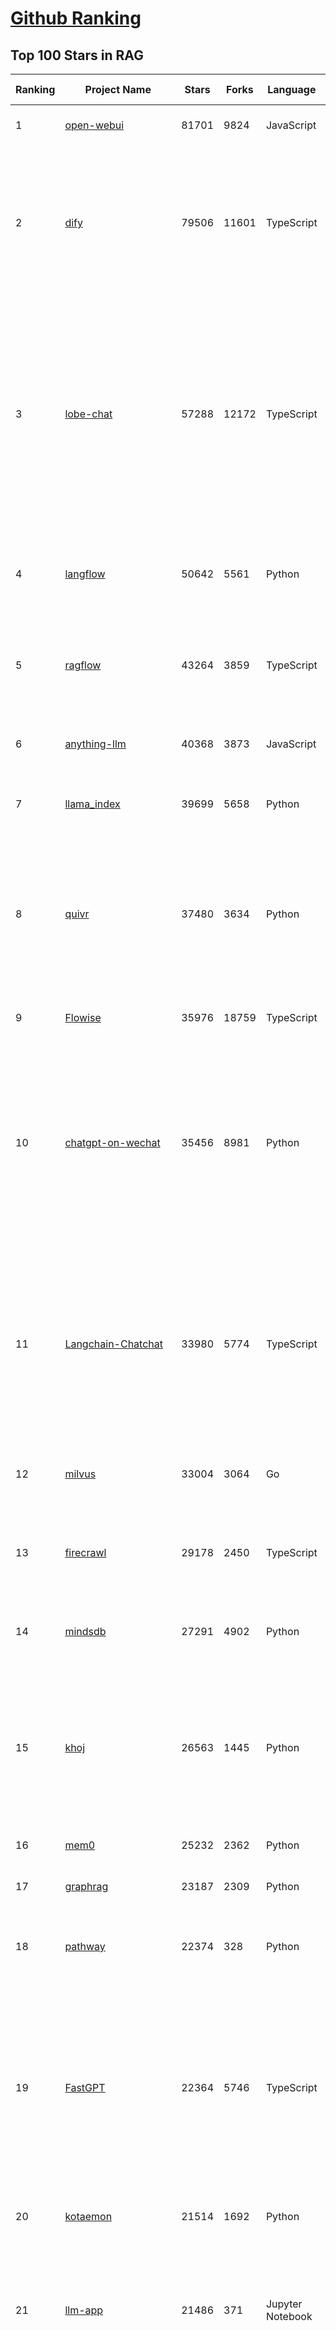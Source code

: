 [Github Ranking](../README.md)
==========

## Top 100 Stars in RAG

| Ranking | Project Name | Stars | Forks | Language | Open Issues | Description | Last Commit |
| ------- | ------------ | ----- | ----- | -------- | ----------- | ----------- | ----------- |
| 1 | [open-webui](https://github.com/open-webui/open-webui) | 81701 | 9824 | JavaScript | 159 | User-friendly AI Interface (Supports Ollama, OpenAI API, ...) | 2025-03-08T00:13:59Z |
| 2 | [dify](https://github.com/langgenius/dify) | 79506 | 11601 | TypeScript | 514 | Dify is an open-source LLM app development platform. Dify's intuitive interface combines AI workflow, RAG pipeline, agent capabilities, model management, observability features and more, letting you quickly go from prototype to production. | 2025-03-08T03:04:55Z |
| 3 | [lobe-chat](https://github.com/lobehub/lobe-chat) | 57288 | 12172 | TypeScript | 577 | 🤯 Lobe Chat - an open-source, modern-design AI chat framework. Supports Multi AI Providers( OpenAI / Claude 3 / Gemini / Ollama / DeepSeek / Qwen), Knowledge Base (file upload / knowledge management / RAG ), Multi-Modals (Plugins/Artifacts) and Thinking. One-click FREE deployment of your private ChatGPT/ Claude / DeepSeek application. | 2025-03-08T02:17:16Z |
| 4 | [langflow](https://github.com/langflow-ai/langflow) | 50642 | 5561 | Python | 334 | Langflow is a low-code app builder for RAG and multi-agent AI applications. It’s Python-based and agnostic to any model, API, or database. | 2025-03-07T22:11:36Z |
| 5 | [ragflow](https://github.com/infiniflow/ragflow) | 43264 | 3859 | TypeScript | 1302 | RAGFlow is an open-source RAG (Retrieval-Augmented Generation) engine based on deep document understanding. | 2025-03-07T13:10:00Z |
| 6 | [anything-llm](https://github.com/Mintplex-Labs/anything-llm) | 40368 | 3873 | JavaScript | 229 | The all-in-one Desktop & Docker AI application with built-in RAG, AI agents, No-code agent builder, and more. | 2025-03-04T22:17:28Z |
| 7 | [llama_index](https://github.com/run-llama/llama_index) | 39699 | 5658 | Python | 684 | LlamaIndex is the leading framework for building LLM-powered agents over your data. | 2025-03-07T23:25:56Z |
| 8 | [quivr](https://github.com/QuivrHQ/quivr) | 37480 | 3634 | Python | 25 | Opiniated RAG for integrating GenAI in your apps 🧠   Focus on your product rather than the RAG. Easy integration in existing products with customisation!  Any LLM: GPT4, Groq, Llama. Any Vectorstore: PGVector, Faiss. Any Files. Anyway you want.  | 2025-03-07T10:38:03Z |
| 9 | [Flowise](https://github.com/FlowiseAI/Flowise) | 35976 | 18759 | TypeScript | 484 | Drag & drop UI to build your customized LLM flow | 2025-03-07T17:14:38Z |
| 10 | [chatgpt-on-wechat](https://github.com/zhayujie/chatgpt-on-wechat) | 35456 | 8981 | Python | 294 | 基于大模型搭建的聊天机器人，同时支持 微信公众号、企业微信应用、飞书、钉钉 等接入，可选择GPT3.5/GPT-4o/GPT-o1/ DeepSeek/Claude/文心一言/讯飞星火/通义千问/ Gemini/GLM-4/Claude/Kimi/LinkAI，能处理文本、语音和图片，访问操作系统和互联网，支持基于自有知识库进行定制企业智能客服。 | 2025-02-05T04:27:07Z |
| 11 | [Langchain-Chatchat](https://github.com/chatchat-space/Langchain-Chatchat) | 33980 | 5774 | TypeScript | 198 | Langchain-Chatchat（原Langchain-ChatGLM）基于 Langchain 与 ChatGLM, Qwen 与 Llama 等语言模型的 RAG 与 Agent 应用 \| Langchain-Chatchat (formerly langchain-ChatGLM), local knowledge based LLM (like ChatGLM, Qwen and Llama) RAG and Agent app with langchain  | 2024-11-29T05:06:44Z |
| 12 | [milvus](https://github.com/milvus-io/milvus) | 33004 | 3064 | Go | 654 | Milvus is a high-performance, cloud-native vector database built for scalable vector ANN search | 2025-03-08T01:48:02Z |
| 13 | [firecrawl](https://github.com/mendableai/firecrawl) | 29178 | 2450 | TypeScript | 113 | 🔥 Turn entire websites into LLM-ready markdown or structured data. Scrape, crawl and extract with a single API. | 2025-03-07T19:34:47Z |
| 14 | [mindsdb](https://github.com/mindsdb/mindsdb) | 27291 | 4902 | Python | 71 | AI's query engine - Platform for building AI that can learn and answer questions over federated data. | 2025-03-07T20:18:42Z |
| 15 | [khoj](https://github.com/khoj-ai/khoj) | 26563 | 1445 | Python | 70 | Your AI second brain. Self-hostable. Get answers from the web or your docs. Build custom agents, schedule automations, do deep research. Turn any online or local LLM into your personal, autonomous AI (gpt, claude, gemini, llama, qwen, mistral). Get started - free. | 2025-03-07T08:18:31Z |
| 16 | [mem0](https://github.com/mem0ai/mem0) | 25232 | 2362 | Python | 211 | The Memory layer for AI Agents | 2025-03-08T02:19:51Z |
| 17 | [graphrag](https://github.com/microsoft/graphrag) | 23187 | 2309 | Python | 143 | A modular graph-based Retrieval-Augmented Generation (RAG) system | 2025-03-07T23:10:57Z |
| 18 | [pathway](https://github.com/pathwaycom/pathway) | 22374 | 328 | Python | 36 | Python ETL framework for stream processing, real-time analytics, LLM pipelines, and RAG. | 2025-03-07T06:41:59Z |
| 19 | [FastGPT](https://github.com/labring/FastGPT) | 22364 | 5746 | TypeScript | 403 | FastGPT is a knowledge-based platform built on the LLMs, offers a comprehensive suite of out-of-the-box capabilities such as data processing, RAG retrieval, and visual AI workflow orchestration, letting you easily develop and deploy complex question-answering systems without the need for extensive setup or configuration. | 2025-03-07T09:44:57Z |
| 20 | [kotaemon](https://github.com/Cinnamon/kotaemon) | 21514 | 1692 | Python | 166 | An open-source RAG-based tool for chatting with your documents. | 2025-02-14T14:40:49Z |
| 21 | [llm-app](https://github.com/pathwaycom/llm-app) | 21486 | 371 | Jupyter Notebook | 5 | Ready-to-run cloud templates for RAG, AI pipelines, and enterprise search with live data. 🐳Docker-friendly.⚡Always in sync with Sharepoint, Google Drive, S3, Kafka, PostgreSQL, real-time data APIs, and more. | 2025-03-03T08:10:49Z |
| 22 | [haystack](https://github.com/deepset-ai/haystack) | 19645 | 2080 | Python | 110 | AI orchestration framework to build customizable, production-ready LLM applications. Connect components (models, vector DBs, file converters) to pipelines or agents that can interact with your data. With advanced retrieval methods, it's best suited for building RAG, question answering, semantic search or conversational agent chatbots. | 2025-03-07T16:20:33Z |
| 23 | [awesome-llm-apps](https://github.com/Shubhamsaboo/awesome-llm-apps) | 19005 | 2185 | Python | 5 | Collection of awesome LLM apps with AI Agents and RAG using OpenAI, Anthropic, Gemini and opensource models. | 2025-03-07T03:18:18Z |
| 24 | [pandas-ai](https://github.com/sinaptik-ai/pandas-ai) | 17590 | 1647 | Python | 28 | Chat with your database or your datalake (SQL, CSV, parquet). PandasAI makes data analysis conversational using LLMs and RAG. | 2025-03-07T13:47:30Z |
| 25 | [crawlee](https://github.com/apify/crawlee) | 17037 | 763 | TypeScript | 136 | Crawlee—A web scraping and browser automation library for Node.js to build reliable crawlers. In JavaScript and TypeScript. Extract data for AI, LLMs, RAG, or GPTs. Download HTML, PDF, JPG, PNG, and other files from websites. Works with Puppeteer, Playwright, Cheerio, JSDOM, and raw HTTP. Both headful and headless mode. With proxy rotation. | 2025-03-08T00:48:21Z |
| 26 | [llama-cookbook](https://github.com/meta-llama/llama-cookbook) | 16393 | 2361 | Jupyter Notebook | 15 | Welcome to the Llama Cookbook! This is your go to guide for Building with Llama: Getting started with Inference, Fine-Tuning, RAG. We also show you how to solve end to end problems using Llama model family and using them on various provider services   | 2025-03-06T16:24:39Z |
| 27 | [DocsGPT](https://github.com/arc53/DocsGPT) | 15411 | 1645 | TypeScript | 31 | Chatbot for documentation, that allows you to chat with your data. Privately deployable, provides AI knowledge sharing and integrates knowledge into your AI workflow | 2025-03-07T20:36:43Z |
| 28 | [RagaAI-Catalyst](https://github.com/raga-ai-hub/RagaAI-Catalyst) | 15178 | 3823 | Python | 4 | Python SDK for Agent AI Observability, Monitoring and Evaluation Framework. Includes features like agent, llm and tools tracing, debugging multi-agentic system, self-hosted dashboard and advanced analytics with timeline and execution graph view  | 2025-02-19T17:15:11Z |
| 29 | [DB-GPT](https://github.com/eosphoros-ai/DB-GPT) | 15022 | 2039 | Python | 258 | AI Native Data App Development framework with AWEL(Agentic Workflow Expression Language) and Agents | 2025-03-07T11:26:13Z |
| 30 | [MaxKB](https://github.com/1Panel-dev/MaxKB) | 14261 | 1886 | Python | 94 | 💬 Ready-to-use & flexible RAG Chatbot, supporting mainstream large language models (LLMs) such as DeepSeek-R1, Llama 3.3, Qwen2, OpenAI and more. | 2025-03-07T14:02:43Z |
| 31 | [vanna](https://github.com/vanna-ai/vanna) | 13738 | 1194 | Python | 136 | 🤖 Chat with your SQL database 📊. Accurate Text-to-SQL Generation via LLMs using RAG 🔄. | 2025-02-08T17:30:27Z |
| 32 | [RAG_Techniques](https://github.com/NirDiamant/RAG_Techniques) | 13137 | 1353 | Jupyter Notebook | 1 | This repository showcases various advanced techniques for Retrieval-Augmented Generation (RAG) systems. RAG systems combine information retrieval with generative models to provide accurate and contextually rich responses. | 2025-03-05T22:38:54Z |
| 33 | [LightRAG](https://github.com/HKUDS/LightRAG) | 12563 | 1767 | Python | 107 | "LightRAG: Simple and Fast Retrieval-Augmented Generation" | 2025-03-07T20:26:43Z |
| 34 | [onyx](https://github.com/onyx-dot-app/onyx) | 12179 | 1551 | Python | 263 | Gen-AI Chat for Teams - Think ChatGPT if it had access to your team's unique knowledge. | 2025-03-08T03:04:51Z |
| 35 | [txtai](https://github.com/neuml/txtai) | 10508 | 669 | Python | 9 | 💡 All-in-one open-source embeddings database for semantic search, LLM orchestration and language model workflows | 2025-03-05T16:05:56Z |
| 36 | [llmware](https://github.com/llmware-ai/llmware) | 10435 | 1734 | Python | 63 | Unified framework for building enterprise RAG pipelines with small, specialized models | 2025-03-04T21:22:35Z |
| 37 | [mastra](https://github.com/mastra-ai/mastra) | 9571 | 419 | TypeScript | 47 | The TypeScript AI agent framework. ⚡ Assistants, RAG, observability. Supports any LLM: GPT-4, Claude, Gemini, Llama. | 2025-03-08T02:25:57Z |
| 38 | [orama](https://github.com/oramasearch/orama) | 9130 | 323 | TypeScript | 28 | 🌌  A complete search engine and RAG pipeline in your browser, server or edge network with support for full-text, vector, and hybrid search in less than 2kb. | 2025-03-06T09:05:30Z |
| 39 | [ragas](https://github.com/explodinggradients/ragas) | 8395 | 862 | Python | 300 | Supercharge Your LLM Application Evaluations 🚀 | 2025-03-04T01:51:22Z |
| 40 | [bisheng](https://github.com/dataelement/bisheng) | 7783 | 1312 | Python | 74 | BISHENG is an open LLM devops platform for next generation Enterprise AI applications. Powerful and comprehensive features include: GenAI workflow, RAG, Agent, Unified model management, Evaluation, SFT, Dataset Management, Enterprise-level System Management, Observability and more. | 2025-03-07T07:19:13Z |
| 41 | [reor](https://github.com/reorproject/reor) | 7708 | 463 | TypeScript | 108 | Private & local AI personal knowledge management app for high entropy people. | 2025-03-01T17:29:48Z |
| 42 | [paper-qa](https://github.com/Future-House/paper-qa) | 7044 | 693 | Python | 123 | High accuracy RAG for answering questions from scientific documents with citations | 2025-03-07T00:33:27Z |
| 43 | [Verba](https://github.com/weaviate/Verba) | 6900 | 760 | Python | 43 | Retrieval Augmented Generation (RAG) chatbot powered by Weaviate | 2025-02-27T10:38:02Z |
| 44 | [WrenAI](https://github.com/Canner/WrenAI) | 6869 | 613 | TypeScript | 99 | 🤖 Open-source GenBI AI Agent that empowers data-driven teams to chat with their data to generate Text-to-SQL, charts, spreadsheets, reports, and BI. 📈📊📋🧑‍💻 | 2025-03-07T09:55:57Z |
| 45 | [Upsonic](https://github.com/Upsonic/Upsonic) | 6769 | 640 | Python | 18 | The most reliable AI agent framework that supports MCP. | 2025-03-07T18:13:53Z |
| 46 | [rags](https://github.com/run-llama/rags) | 6419 | 659 | Python | 28 | Build ChatGPT over your data, all with natural language | 2024-04-05T05:36:59Z |
| 47 | [postgresml](https://github.com/postgresml/postgresml) | 6183 | 311 | Rust | 79 | Postgres with GPUs for ML/AI apps. | 2025-02-24T17:58:21Z |
| 48 | [Qwen-Agent](https://github.com/QwenLM/Qwen-Agent) | 6064 | 544 | Python | 242 | Agent framework and applications built upon Qwen>=2.0, featuring Function Calling, Code Interpreter, RAG, and Chrome extension. | 2025-03-07T06:27:36Z |
| 49 | [LaVague](https://github.com/lavague-ai/LaVague) | 5930 | 540 | Python | 85 | Large Action Model framework to develop AI Web Agents | 2025-01-21T13:41:48Z |
| 50 | [aichat](https://github.com/sigoden/aichat) | 5911 | 384 | Rust | 0 | All-in-one LLM CLI tool featuring Shell Assistant, Chat-REPL, RAG, AI Tools & Agents, with access to OpenAI, Claude, Gemini, Ollama, Groq, and more. | 2025-03-08T00:24:16Z |
| 51 | [KAG](https://github.com/OpenSPG/KAG) | 5829 | 382 | Python | 108 | KAG is a logical form-guided reasoning and retrieval framework based on OpenSPG engine and LLMs.  It is used to build logical reasoning and factual Q&A solutions for professional domain knowledge bases. It can effectively overcome the shortcomings of the traditional RAG vector similarity calculation model. | 2025-03-07T08:50:13Z |
| 52 | [promptfoo](https://github.com/promptfoo/promptfoo) | 5756 | 475 | TypeScript | 151 | Test your prompts, agents, and RAGs. Red teaming, pentesting, and vulnerability scanning for LLMs. Compare performance of GPT, Claude, Gemini, Llama, and more. Simple declarative configs with command line and CI/CD integration. | 2025-03-08T02:09:34Z |
| 53 | [superagent](https://github.com/superagent-ai/superagent) | 5651 | 860 | TypeScript | 50 | 🥷 Run AI-agents with an API | 2024-10-20T18:16:34Z |
| 54 | [crawlee-python](https://github.com/apify/crawlee-python) | 5376 | 360 | Python | 70 | Crawlee—A web scraping and browser automation library for Python to build reliable crawlers. Extract data for AI, LLMs, RAG, or GPTs. Download HTML, PDF, JPG, PNG, and other files from websites. Works with BeautifulSoup, Playwright, and raw HTTP. Both headful and headless mode. With proxy rotation. | 2025-03-07T16:30:38Z |
| 55 | [R2R](https://github.com/SciPhi-AI/R2R) | 5302 | 395 | Python | 63 | The most advanced AI retrieval system. Agentic Retrieval-Augmented Generation (RAG) with a RESTful API. | 2025-03-08T02:53:11Z |
| 56 | [opik](https://github.com/comet-ml/opik) | 5260 | 348 | Python | 45 | Debug, evaluate, and monitor your LLM applications, RAG systems, and agentic workflows with comprehensive tracing, automated evaluations, and production-ready dashboards. | 2025-03-07T18:58:40Z |
| 57 | [TaskingAI](https://github.com/TaskingAI/TaskingAI) | 5068 | 317 | Python | 25 | The open source platform for AI-native application development. | 2024-12-02T22:18:38Z |
| 58 | [superduper](https://github.com/superduper-io/superduper) | 4997 | 489 | Jupyter Notebook | 95 | Superduper: Build end-to-end AI applications and agent workflows on your existing data infrastructure and preferred tools - without migrating your data. | 2025-03-07T23:05:24Z |
| 59 | [TEN-Agent](https://github.com/TEN-framework/TEN-Agent) | 4954 | 565 | Python | 51 | TEN Agent is a conversational voice AI agent powered by TEN, integrating Deepseek, Gemini, OpenAI, RTC, and hardware like ESP32. It enables realtime AI capabilities like  seeing, hearing, and speaking, and is fully compatible with platforms like Dify and Coze. | 2025-03-07T11:37:51Z |
| 60 | [pgai](https://github.com/timescale/pgai) | 4439 | 230 | PLpgSQL | 19 | A suite of tools to develop RAG, semantic search, and other AI applications more easily with PostgreSQL | 2025-03-07T21:05:39Z |
| 61 | [sparrow](https://github.com/katanaml/sparrow) | 4400 | 435 | Python | 0 | Data processing with ML, LLM and Vision LLM | 2025-03-07T20:05:07Z |
| 62 | [ragapp](https://github.com/ragapp/ragapp) | 4130 | 466 | TypeScript | 45 | The easiest way to use Agentic RAG in any enterprise | 2025-01-22T14:23:25Z |
| 63 | [obsidian-copilot](https://github.com/logancyang/obsidian-copilot) | 4120 | 291 | TypeScript | 172 | THE Copilot in Obsidian | 2025-03-05T23:13:04Z |
| 64 | [trafilatura](https://github.com/adbar/trafilatura) | 4003 | 284 | Python | 78 | Python & Command-line tool to gather text and metadata on the Web: Crawling, scraping, extraction, output as CSV, JSON, HTML, MD, TXT, XML | 2025-02-17T16:29:11Z |
| 65 | [awesome-LLM-resourses](https://github.com/WangRongsheng/awesome-LLM-resourses) | 3944 | 418 | None | 0 | 🧑‍🚀 全世界最好的LLM资料总结（数据处理、模型训练、模型部署、o1 模型、小语言模型、视觉语言模型） \| Summary of the world's best LLM resources.  | 2025-03-08T01:33:36Z |
| 66 | [cognita](https://github.com/truefoundry/cognita) | 3855 | 318 | Python | 10 | RAG (Retrieval Augmented Generation) Framework for building modular, open source applications for production by TrueFoundry  | 2025-02-21T11:10:29Z |
| 67 | [llm-twin-course](https://github.com/decodingml/llm-twin-course) | 3677 | 601 | Python | 4 | 🤖 𝗟𝗲𝗮𝗿𝗻 for 𝗳𝗿𝗲𝗲 how to 𝗯𝘂𝗶𝗹𝗱 an end-to-end 𝗽𝗿𝗼𝗱𝘂𝗰𝘁𝗶𝗼𝗻-𝗿𝗲𝗮𝗱𝘆 𝗟𝗟𝗠 & 𝗥𝗔𝗚 𝘀𝘆𝘀𝘁𝗲𝗺 using 𝗟𝗟𝗠𝗢𝗽𝘀 best practices: ~ 𝘴𝘰𝘶𝘳𝘤𝘦 𝘤𝘰𝘥𝘦 + 12 𝘩𝘢𝘯𝘥𝘴-𝘰𝘯 𝘭𝘦𝘴𝘴𝘰𝘯𝘴 | 2025-03-06T10:09:06Z |
| 68 | [AutoRAG](https://github.com/Marker-Inc-Korea/AutoRAG) | 3659 | 286 | Python | 117 | AutoRAG: An Open-Source Framework for Retrieval-Augmented Generation (RAG) Evaluation & Optimization with AutoML-Style Automation | 2025-03-03T06:32:15Z |
| 69 | [deep-searcher](https://github.com/zilliztech/deep-searcher) | 3647 | 336 | Python | 10 | Open Source Deep Research Alternative to Reason and Search on Private Data. Written in Python. | 2025-03-07T13:57:55Z |
| 70 | [rag-from-scratch](https://github.com/langchain-ai/rag-from-scratch) | 3564 | 1056 | Jupyter Notebook | 20 | None | 2024-07-09T21:45:44Z |
| 71 | [gptme](https://github.com/ErikBjare/gptme) | 3442 | 256 | Python | 51 | Your agent in your terminal, equipped with local tools: writes code, uses the terminal, browses the web, vision. | 2025-03-08T02:14:28Z |
| 72 | [dataherald](https://github.com/Dataherald/dataherald) | 3433 | 244 | Python | 5 | Interact with your SQL database, Natural Language to SQL using LLMs | 2024-07-24T17:37:41Z |
| 73 | [pyspur](https://github.com/PySpur-Dev/pyspur) | 3309 | 203 | TypeScript | 9 | AI Agent Builder in Python | 2025-03-08T01:24:52Z |
| 74 | [RAGatouille](https://github.com/AnswerDotAI/RAGatouille) | 3298 | 224 | Python | 84 | Easily use and train state of the art late-interaction retrieval methods (ColBERT) in any RAG pipeline. Designed for modularity and ease-of-use, backed by research. | 2025-02-11T04:31:38Z |
| 75 | [infinity](https://github.com/infiniflow/infinity) | 3259 | 316 | C++ | 90 | The AI-native database built for LLM applications, providing incredibly fast hybrid search of dense vector, sparse vector, tensor (multi-vector), and full-text | 2025-03-07T13:07:55Z |
| 76 | [casibase](https://github.com/casibase/casibase) | 3155 | 387 | Go | 36 | AI Cloud OS: ⚡️Open-source RAG knowledge database with admin UI, user management and Single-Sign-On⚡️, supports ChatGPT, Claude, DeepSeek R1, Llama, Gemini, HuggingFace, etc., chat bot demo: https://ai.casibase.com, admin UI demo: https://ai-admin.casibase.com | 2025-03-07T17:16:33Z |
| 77 | [langroid](https://github.com/langroid/langroid) | 3124 | 299 | Python | 51 | Harness LLMs with Multi-Agent Programming | 2025-03-06T14:37:05Z |
| 78 | [llm-graph-builder](https://github.com/neo4j-labs/llm-graph-builder) | 3113 | 534 | Jupyter Notebook | 68 | Neo4j graph construction from unstructured data using LLMs | 2025-03-07T13:38:17Z |
| 79 | [Streamer-Sales](https://github.com/PeterH0323/Streamer-Sales) | 3008 | 461 | Python | 9 | Streamer-Sales 销冠 —— 卖货主播 LLM 大模型🛒🎁，一个能够根据给定的商品特点从激发用户购买意愿角度出发进行商品解说的卖货主播大模型。🚀⭐内含详细的数据生成流程❗ 📦另外还集成了 LMDeploy 加速推理🚀、RAG检索增强生成 📚、TTS文字转语音🔊、数字人生成 🦸、 Agent 使用网络查询实时信息🌐、ASR 语音转文字🎙️、Vue 生态搭建前端🍍、FastAPI 搭建后端🗝️、Docker-compose 打包部署🐋 | 2025-03-08T00:38:06Z |
| 80 | [fast-graphrag](https://github.com/circlemind-ai/fast-graphrag) | 2987 | 162 | Python | 29 | RAG that intelligently adapts to your use case, data, and queries | 2025-02-27T10:18:41Z |
| 81 | [cohere-toolkit](https://github.com/cohere-ai/cohere-toolkit) | 2981 | 401 | TypeScript | 8 | Cohere Toolkit is a collection of prebuilt components enabling users to quickly build and deploy RAG applications. | 2025-02-19T15:36:10Z |
| 82 | [modelscope-agent](https://github.com/modelscope/modelscope-agent) | 2981 | 337 | Python | 71 | ModelScope-Agent: An agent framework connecting models in ModelScope with the world | 2025-02-27T10:30:32Z |
| 83 | [ChatRTX](https://github.com/NVIDIA/ChatRTX) | 2925 | 389 | TypeScript | 52 | A developer reference project for creating Retrieval Augmented Generation (RAG) chatbots on Windows using TensorRT-LLM | 2024-08-21T11:35:12Z |
| 84 | [GenerativeAIExamples](https://github.com/NVIDIA/GenerativeAIExamples) | 2887 | 680 | Python | 32 | Generative AI reference workflows optimized for accelerated infrastructure and microservice architecture. | 2025-03-04T19:00:20Z |
| 85 | [AdalFlow](https://github.com/SylphAI-Inc/AdalFlow) | 2860 | 253 | Python | 23 | AdalFlow: The library to build & auto-optimize LLM applications. | 2025-03-06T18:45:41Z |
| 86 | [rage](https://github.com/str4d/rage) | 2844 | 108 | Rust | 32 | A simple, secure and modern file encryption tool (and Rust library) with small explicit keys, no config options, and UNIX-style composability. | 2025-01-27T03:44:09Z |
| 87 | [LLM-Engineers-Handbook](https://github.com/PacktPublishing/LLM-Engineers-Handbook) | 2837 | 572 | Python | 10 | The LLM's practical guide: From the fundamentals to deploying advanced LLM and RAG apps to AWS using LLMOps best practices | 2025-01-10T07:34:01Z |
| 88 | [potpie](https://github.com/potpie-ai/potpie) | 2783 | 262 | Python | 19 | Prompt-To-Agent : Create custom engineering agents for your codebase | 2025-03-06T11:37:06Z |
| 89 | [eko](https://github.com/FellouAI/eko) | 2712 | 175 | TypeScript | 15 | Eko (Eko Keeps Operating) - Build Production-ready Agentic Workflow with Natural Language - eko.fellou.ai | 2025-03-05T10:34:29Z |
| 90 | [chonkie](https://github.com/chonkie-ai/chonkie) | 2711 | 119 | Python | 18 | 🦛 CHONK your texts with Chonkie ✨ - The no-nonsense RAG chunking library | 2025-03-01T10:31:40Z |
| 91 | [swirl-search](https://github.com/swirlai/swirl-search) | 2678 | 243 | Python | 0 | AI Search & RAG Without Moving Your Data. Get instant answers from your company's knowledge across 100+ apps while keeping data secure. Deploy in minutes, not months. | 2025-03-04T17:14:24Z |
| 92 | [paul-graham-gpt](https://github.com/mckaywrigley/paul-graham-gpt) | 2660 | 382 | TypeScript | 5 | RAG on Paul Graham's essays. | 2023-07-28T17:50:55Z |
| 93 | [bRAG-langchain](https://github.com/bRAGAI/bRAG-langchain) | 2555 | 245 | Jupyter Notebook | 2 | Everything you need to know to build your own RAG application | 2025-02-25T05:10:11Z |
| 94 | [nano-graphrag](https://github.com/gusye1234/nano-graphrag) | 2546 | 251 | Python | 53 | A simple, easy-to-hack GraphRAG implementation | 2025-01-15T08:08:21Z |
| 95 | [autoflow](https://github.com/pingcap/autoflow) | 2415 | 136 | TypeScript | 67 | pingcap/autoflow is a Graph RAG based and conversational knowledge base tool built with TiDB Serverless Vector Storage. Demo: https://tidb.ai | 2025-03-07T13:32:13Z |
| 96 | [tiny-universe](https://github.com/datawhalechina/tiny-universe) | 2400 | 256 | Python | 6 | 《大模型白盒子构建指南》：一个全手搓的Tiny-Universe | 2025-02-12T03:26:47Z |
| 97 | [graphiti](https://github.com/getzep/graphiti) | 2379 | 166 | Python | 6 | Build and query dynamic, temporally-aware Knowledge Graphs | 2025-03-06T21:04:02Z |
| 98 | [HuixiangDou](https://github.com/InternLM/HuixiangDou) | 2247 | 167 | Python | 29 | HuixiangDou: Overcoming Group Chat Scenarios with LLM-based Technical Assistance | 2025-03-06T10:27:44Z |
| 99 | [graphrag-accelerator](https://github.com/Azure-Samples/graphrag-accelerator) | 2197 | 385 | Python | 49 | One-click deploy of a Knowledge Graph powered RAG (GraphRAG) in Azure | 2025-03-06T16:14:27Z |
| 100 | [rag-web-ui](https://github.com/rag-web-ui/rag-web-ui) | 2169 | 186 | TypeScript | 17 | RAG Web UI is an intelligent dialogue system based on RAG (Retrieval-Augmented Generation) technology. | 2025-03-02T06:50:00Z |

